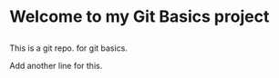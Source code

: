 # Welcome to my Git Basics project
##

This is a git repo. for git basics.

Add another line for this.